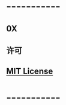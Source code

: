 # -----------

## 0X

## 许可

## [MIT License](https://github.com/ssooenftzero/0X/raw/master/LICENSE)

# -----------
